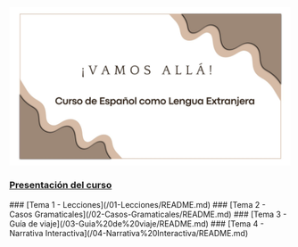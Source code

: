 ![Portada](./00-Introduccion/img/portada.jpg) 
<h3><a href="/00-Introduccion/dist/Presentacion.pdf" target="_blank">Presentación del curso</a></h3>
### [Tema 1 - Lecciones](/01-Lecciones/README.md)
### [Tema 2 - Casos Gramaticales](/02-Casos-Gramaticales/README.md)
### [Tema 3 - Guía de viaje](/03-Guia%20de%20viaje/README.md)
### [Tema 4 - Narrativa Interactiva](/04-Narrativa%20Interactiva/README.md) 


